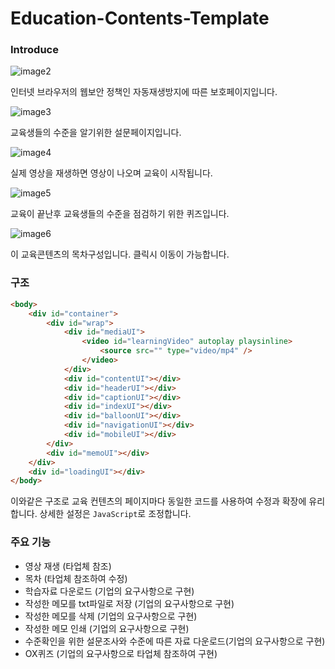 # Education-Contents-Template

### Introduce
![image2](https://github.com/OliveLover/Education-Contents-Template/assets/118647313/83c411d5-ab21-457b-8263-22311cf7820a)

인터넷 브라우저의 웹보안 정책인 자동재생방지에 따른 보호페이지입니다.

![image3](https://github.com/OliveLover/Education-Contents-Template/assets/118647313/99730a23-3206-4dff-bb24-94ebdec16a78)

교육생들의 수준을 알기위한 설문페이지입니다.

![image4](https://github.com/OliveLover/Education-Contents-Template/assets/118647313/88f09f22-1f8c-43da-8b1e-5684e97c4c8c)

실제 영상을 재생하면 영상이 나오며 교육이 시작됩니다.

![image5](https://github.com/OliveLover/Education-Contents-Template/assets/118647313/112fd70a-d890-47aa-bf6e-cd3cba409425)

교육이 끝난후 교육생들의 수준을 점검하기 위한 퀴즈입니다.

![image6](https://github.com/OliveLover/Education-Contents-Template/assets/118647313/76d5f6ff-8469-43ff-b0f5-9cb208c8dc63)

이 교육콘텐츠의 목차구성입니다. 클릭시 이동이 가능합니다.

### 구조

```HTML
<body>
	<div id="container">
		<div id="wrap">
			<div id="mediaUI">
				<video id="learningVideo" autoplay playsinline>
					<source src="" type="video/mp4" />
				</video>
			</div>
			<div id="contentUI"></div>
			<div id="headerUI"></div>
			<div id="captionUI"></div>
			<div id="indexUI"></div>
			<div id="balloonUI"></div>
			<div id="navigationUI"></div>
			<div id="mobileUI"></div>
		</div>
		<div id="memoUI"></div>
	</div>
	<div id="loadingUI"></div>
</body>
```

이와같은 구조로 교육 컨텐츠의 페이지마다 동일한 코드를 사용하여 수정과 확장에 유리합니다.
상세한 설정은 `JavaScript`로 조정합니다.

### 주요 기능
- 영상 재생 (타업체 참조)
- 목차 (타업체 참조하여 수정)
- 학습자료 다운로드 (기업의 요구사항으로 구현)
- 작성한 메모를 txt파일로 저장 (기업의 요구사항으로 구현)
- 작성한 메모를 삭제 (기업의 요구사항으로 구현)
- 작성한 메모 인쇄 (기업의 요구사항으로 구현)
- 수준확인을 위한 설문조사와 수준에 따른 자료 다운로드(기업의 요구사항으로 구현)
- OX퀴즈 (기업의 요구사항으로 타업체 참조하여 구현)
